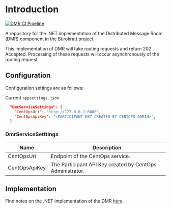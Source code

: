 # Introduction

[![DMR CI Pipeline](https://github.com/buerokratt/DMR/actions/workflows/ci-pullrequest-main.yml/badge.svg)](https://github.com/buerokratt/DMR/actions/workflows/ci-pullrequest-main.yml)

A repository for the .NET implementation of the Distributed Message Room (DMR) component in the Bürokratt project.

This implementation of DMR will take routing requests and return 202 Accepted.  Processing of these requests will occur asynchronously of the routing request.

## Configuration

Configuration settings are as follows:

Current ```appsettings.json```

```json
  "DmrServiceSettings": {
    "CentOpsUri": "http://127.0.0.1:8080",
    "CentOpsApiKey": "<PARTICIPANT KEY CREATED BY CENTOPS ADMIN>",
  }
```

### DmrServiceSetttings

Name           | Description
-------------- | -------------------
CentOpsUri     | Endpoint of the CentOps service.
CentOpsApiKey  | The Participant API Key created by CentOps Administrator.

## Implementation

Find notes on the .NET implementation of the DMR [here](/docs/technical/implementation.md).
